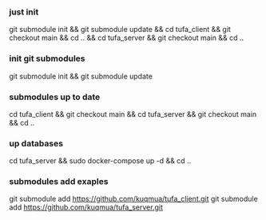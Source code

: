 ### just init
git submodule init && git submodule update && cd tufa_client && git checkout main && cd .. && cd tufa_server && git checkout main && cd ..

### init git submodules
git submodule init && git submodule update

### submodules up to date
cd tufa_client && git checkout main && cd tufa_server && git checkout main && cd ..

### up databases
cd tufa_server && sudo docker-compose up -d && cd ..

### submodules add exaples
git submodule add https://github.com/kuqmua/tufa_client.git
git submodule add https://github.com/kuqmua/tufa_server.git

